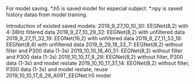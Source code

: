 For model saving.
	*.h5 is saved model for especial subject.
	*.npy is saved history datas from model training.

Introduction of existed saved models:
	2019_9_27_10_10_30:		EEGNet(8,2) with 4-38Hz filtered data
	2019_9_27_10_29_32:		EEGNet(8,2) with unfiltered data
	2019_9_27_11_32_19:		EEGNet(16,2) with unfiltered data
	2019_9_27_11_53_18:		EEGNet(8,4) with unfiltered data
	2019_9_29_18_33_7:		EEGNet(8,2) without filter and P300 data (1-3s)
	2019_10_10_16_40_51:	EEGNet(8,2) without filter and P300 data (1-3s)
	2019_10_10_17_8_29:		EEGNet(8,2) without filter, P300 data (1-3s) and model restate
	2019_10_10_17_37_14:	EEGNet(8,2) without filter, P300 data (1-3s) and model restate, reuse 2019_10_10_17_8_29_A09T_EEGNet.h5 model
